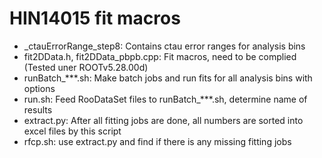# HIN14015 fit macros
* _ctauErrorRange_step8: Contains ctau error ranges for analysis bins
* fit2DData.h, fit2DData_pbpb.cpp: Fit macros, need to be complied (Tested uner ROOTv5.28.00d)
* runBatch_***.sh: Make batch jobs and run fits for all analysis bins with options
* run.sh: Feed RooDataSet files to runBatch_***.sh, determine name of results
* extract.py: After all fitting jobs are done, all numbers are sorted into excel files by this script
* rfcp.sh: use extract.py and find if there is any missing fitting jobs

